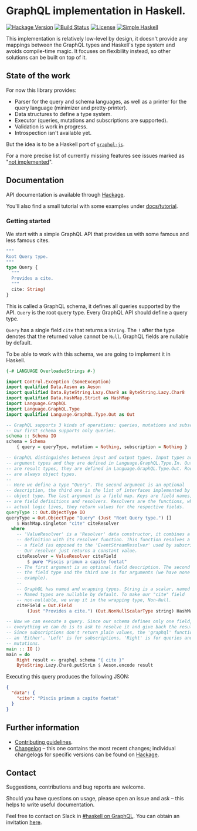 # GraphQL implementation in Haskell.

[![Hackage Version](https://img.shields.io/hackage/v/graphql.svg)](https://hackage.haskell.org/package/graphql)
[![Build Status](https://github.com/caraus-ecms/graphql/workflows/Haskell%20CI/badge.svg)](https://github.com/caraus-ecms/graphql/actions?query=workflow%3A%22Haskell+CI%22)
[![License](https://img.shields.io/badge/license-BSD--3--Clause-blue.svg)](https://raw.githubusercontent.com/caraus-ecms/graphql/master/LICENSE)
[![Simple Haskell](https://www.simplehaskell.org/badges/badge.svg)](https://www.simplehaskell.org)

This implementation is relatively low-level by design, it doesn't provide any
mappings between the GraphQL types and Haskell's type system and avoids
compile-time magic. It focuses on flexibility instead, so other solutions can
be built on top of it.

## State of the work

For now this library provides:

- Parser for the query and schema languages, as well as a printer for the query
  language (minimizer and pretty-printer).
- Data structures to define a type system.
- Executor (queries, mutations and subscriptions are supported).
- Validation is work in progress.
- Introspection isn't available yet.

But the idea is to be a Haskell port of
[`graphql-js`](https://github.com/graphql/graphql-js).

For a more precise list of currently missing features see issues marked as
"[not implemented](https://github.com/caraus-ecms/graphql/labels/not%20implemented)".

## Documentation

API documentation is available through
[Hackage](https://hackage.haskell.org/package/graphql).

You'll also find a small tutorial with some examples under
[docs/tutorial](https://github.com/caraus-ecms/graphql/tree/master/docs/tutorial).

### Getting started

We start with a simple GraphQL API that provides us with some famous and less
famous cites.

```graphql
"""
Root Query type.
"""
type Query {
  """
  Provides a cite.
  """
  cite: String!
}
```

This is called a GraphQL schema, it defines all queries supported by the API.
`Query` is the root query type. Every GraphQL API should define a query type.

`Query` has a single field `cite` that returns a `String`. The `!` after the
type denotes that the returned value cannot be `Null`. GraphQL fields are
nullable by default.

To be able to work with this schema, we are going to implement it in Haskell.

```haskell
{-# LANGUAGE OverloadedStrings #-}

import Control.Exception (SomeException)
import qualified Data.Aeson as Aeson
import qualified Data.ByteString.Lazy.Char8 as ByteString.Lazy.Char8
import qualified Data.HashMap.Strict as HashMap
import Language.GraphQL
import Language.GraphQL.Type
import qualified Language.GraphQL.Type.Out as Out

-- GraphQL supports 3 kinds of operations: queries, mutations and subscriptions.
-- Our first schema supports only queries.
schema :: Schema IO
schema = Schema
    { query = queryType, mutation = Nothing, subscription = Nothing }

-- GraphQL distinguishes between input and output types. Input types are field
-- argument types and they are defined in Language.GraphQL.Type.In. Output types
-- are result types, they are defined in Language.GraphQL.Type.Out. Root types
-- are always object types.
--
-- Here we define a type "Query". The second argument is an optional
-- description, the third one is the list of interfaces implemented by the
-- object type. The last argument is a field map. Keys are field names, values
-- are field definitions and resolvers. Resolvers are the functions, where the
-- actual logic lives, they return values for the respective fields.
queryType :: Out.ObjectType IO
queryType = Out.ObjectType "Query" (Just "Root Query type.") []
    $ HashMap.singleton "cite" citeResolver
  where
    -- 'ValueResolver' is a 'Resolver' data constructor, it combines a field
    -- definition with its resolver function. This function resolves a value for
    -- a field (as opposed to the 'EventStreamResolver' used by subscriptions).
    -- Our resolver just returns a constant value.
    citeResolver = ValueResolver citeField
        $ pure "Piscis primum a capite foetat"
    -- The first argument is an optional field description. The second one is
    -- the field type and the third one is for arguments (we have none in this
    -- example).
    --
    -- GraphQL has named and wrapping types. String is a scalar, named type.
    -- Named types are nullable by default. To make our "cite" field
    -- non-nullable, we wrap it in the wrapping type, Non-Null.
    citeField = Out.Field
        (Just "Provides a cite.") (Out.NonNullScalarType string) HashMap.empty

-- Now we can execute a query. Since our schema defines only one field,
-- everything we can do is to ask to resolve it and give back the result.
-- Since subscriptions don't return plain values, the 'graphql' function returns
-- an 'Either'. 'Left' is for subscriptions, 'Right' is for queries and
-- mutations.
main :: IO ()
main = do
    Right result <- graphql schema "{ cite }"
    ByteString.Lazy.Char8.putStrLn $ Aeson.encode result
```

Executing this query produces the following JSON:

```json
{
  "data": {
    "cite": "Piscis primum a capite foetat"
  }
}
```

## Further information

- [Contributing guidelines](CONTRIBUTING.md).
- [Changelog](CHANGELOG.md) – this one contains the most recent changes; 
  individual changelogs for specific versions can be found on
  [Hackage](https://hackage.haskell.org/package/graphql).

## Contact

Suggestions, contributions and bug reports are welcome.

Should you have questions on usage, please open an issue and ask – this helps
to write useful documentation.

Feel free to contact on Slack in [#haskell on
GraphQL](https://graphql.slack.com/messages/haskell/). You can obtain an
invitation [here](https://graphql-slack.herokuapp.com/).
